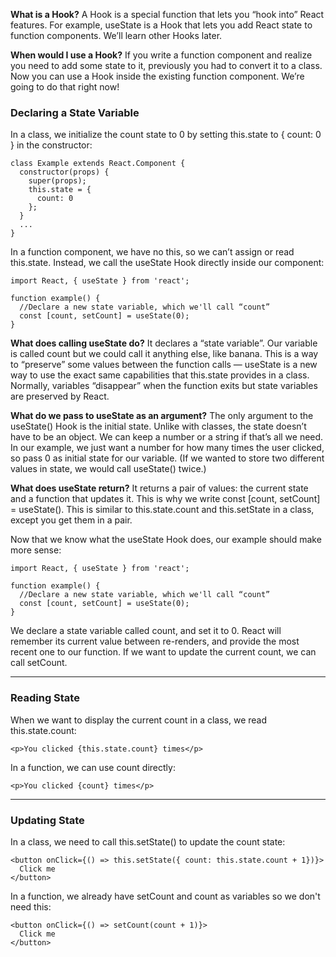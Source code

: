 **What is a Hook?** A Hook is a special function that lets you “hook into” React features. For example, useState is a Hook that lets you add React state to function components. We’ll learn other Hooks later.

**When would I use a Hook?** If you write a function component and realize you need to add some state to it, previously you had to convert it to a class. Now you can use a Hook inside the existing function component. We’re going to do that right now!


### Declaring a State Variable
In a class, we initialize the count state to 0 by setting this.state to { count: 0 } in the constructor:

```
class Example extends React.Component {
  constructor(props) {
    super(props);
    this.state = {
      count: 0
    };
  }
  ...
}
```
In a function component, we have no this, so we can’t assign or read this.state. Instead, we call the useState Hook directly inside our component:

```
import React, { useState } from 'react';

function example() {
  //Declare a new state variable, which we'll call “count”
  const [count, setCount] = useState(0);
}
```

**What does calling useState do?** It declares a “state variable”. Our variable is called count but we could call it anything else, like banana. This is a way to “preserve” some values between the function calls — useState is a new way to use the exact same capabilities that this.state provides in a class. Normally, variables “disappear” when the function exits but state variables are preserved by React.

**What do we pass to useState as an argument?** The only argument to the useState() Hook is the initial state. Unlike with classes, the state doesn’t have to be an object. We can keep a number or a string if that’s all we need. In our example, we just want a number for how many times the user clicked, so pass 0 as initial state for our variable. (If we wanted to store two different values in state, we would call useState() twice.)

**What does useState return?** It returns a pair of values: the current state and a function that updates it. This is why we write const [count, setCount] = useState(). This is similar to this.state.count and this.setState in a class, except you get them in a pair.

Now that we know what the useState Hook does, our example should make more sense:



```
import React, { useState } from 'react';

function example() {
  //Declare a new state variable, which we'll call “count”
  const [count, setCount] = useState(0);
}
```

We declare a state variable called count, and set it to 0. React will remember its current value between re-renders, and provide the most recent one to our function. If we want to update the current count, we can call setCount.

<hr>

### Reading State

When we want to display the current count in a class, we read this.state.count:

```
<p>You clicked {this.state.count} times</p>
```

In a function, we can use count directly:

```
<p>You clicked {count} times</p>
```

<hr>

### Updating State

In a class, we need to call this.setState() to update the count state:

```
<button onClick={() => this.setState({ count: this.state.count + 1})}>
  Click me
</button>
```

In a function, we already have setCount and count as variables so we don't need this:

```
<button onClick={() => setCount(count + 1)}>
  Click me
</button>
```
